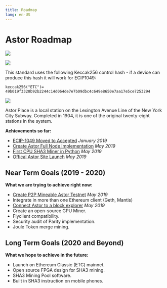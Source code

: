 ```yaml
---
title: Roadmap
lang: en-US
---
```


# Astor Roadmap


![](/roadmap.png)

![](/spec.png)

This standard uses the following Keccak256 control hash - if a device can produce this hash it will work for ECIP1049: 

`keccak256("ETC")= 49b019f3320b92b2244c14d064de7e7b09dbc4c649e8650e7aa17e5ce7253294`

![](/control.png)

<div class="featured">Astor Place is a local station on the Lexington Avenue Line of the New York City Subway. Completed in 1904, it is one of the original twenty-eight stations in the system.</div>

**Achievements so far:**
- [ECIP-1049 Moved to Accepted](https://github.com/ethereumclassic/ECIPs/issues/13)
*January 2019*
- [Create Astor Full Node Implementation](https://github.com/antsankov/parity-ethereum/tree/sha3) *May 2019*
- [First CPU SHA3 Miner in Python](https://github.com/antsankov/ethereum-cpu-miner) *May 2019*
- [Offical Astor Site Launch](http://astor.host)
*May 2019*

## Near Term Goals (2019 - 2020)
**What we are trying to achieve right now:**
- [Create P2P Mineable Astor Testnet](https://stats.astor.host) *May 2019*
- Integrate in more than one Ethereum client (Geth, Mantis)
- [Connect Astor to a block explorer](https://explore.astor.host) *May 2019*
- Create an open-source GPU Miner.
- Flyclient compatibility.
- Security audit of Parity implementation.
- Joule Token merge mining.

## Long Term Goals (2020 and Beyond)
**What we hope to achieve in the future:**
- Launch on Ethereum Classic (ETC) mainnet.
- Open source FPGA design for SHA3 mining.
- SHA3 Mining Pool software.
- Built in SHA3 instruction on mobile phones.  